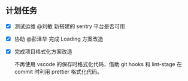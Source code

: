 ## 计划任务

- [x] 测试运维 @刘敏 新搭建的 sentry 平台是否可用

- [x] 协助 @彭泽华 完成 Loading 方案改造

- [x] 完成项目格式化方案改造

  不再使用 vscode 的保存时格式化代码，借助 git hooks 和 lint-stage 在 commit 时利用 prettier 格式化代码。
